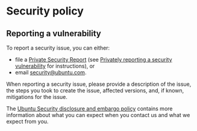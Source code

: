 # Security policy

## Reporting a vulnerability

<!--- TODO: Rename this file to SECURITY.md --->
<!--- TODO: Update the Private Security Report link--->

To report a security issue, you can either:
 - file a [Private Security Report](https://github.com/canonical/chiselled-tomcat/security/advisories/new) (see
[Privately reporting a security
vulnerability](https://docs.github.com/en/code-security/security-advisories/guidance-on-reporting-and-writing/privately-reporting-a-security-vulnerability)
for instructions), or
 - email [security@ubuntu.com](mailto:security@ubuntu.com).

When reporting a security issue, please provide a description of
the issue, the steps you took to create the issue, affected versions,
and, if known, mitigations for the issue.

The [Ubuntu Security disclosure and embargo policy](https://ubuntu.com/security/disclosure-policy) contains more information about what you can expect when you contact us and what we expect from you.
